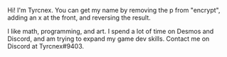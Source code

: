 Hi! I'm Tyrcnex. You can get my name by removing the p from "encrypt", adding an x at the front, and reversing the result.

I like math, programming, and art. I spend a lot of time on Desmos and Discord, and am trying to expand my game dev skills. Contact me on Discord at Tyrcnex#9403.

